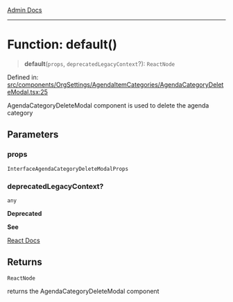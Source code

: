 [Admin Docs](/)

***

# Function: default()

> **default**(`props`, `deprecatedLegacyContext`?): `ReactNode`

Defined in: [src/components/OrgSettings/AgendaItemCategories/AgendaCategoryDeleteModal.tsx:25](https://github.com/hustlernik/talawa-admin/blob/fe326ed17e0fa5ad916ff9f383f63b5d38aedc7b/src/components/OrgSettings/AgendaItemCategories/AgendaCategoryDeleteModal.tsx#L25)

AgendaCategoryDeleteModal component is used to delete the agenda category

## Parameters

### props

`InterfaceAgendaCategoryDeleteModalProps`

### deprecatedLegacyContext?

`any`

**Deprecated**

**See**

[React Docs](https://legacy.reactjs.org/docs/legacy-context.html#referencing-context-in-lifecycle-methods)

## Returns

`ReactNode`

returns the AgendaCategoryDeleteModal component

